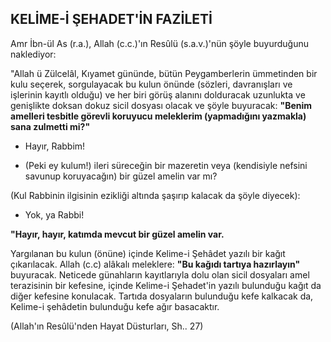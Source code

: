 ## KELİME-İ ŞEHADET'İN FAZİLETİ

Amr İbn-ül As (r.a.), Allah (c.c.)'ın Resûlü (s.a.v.)'nün şöyle buyurduğunu naklediyor:

"Allah ü Zülcelâl, Kıyamet gününde, bütün Peygam­berlerin ümmetinden bir kulu seçerek, sorgulayacak bu kulun önünde (sözleri, davranışları ve işlerinin ka­yıtlı olduğu) ve her biri görüş alanını dolduracak uzun­lukta ve genişlikte doksan dokuz sicil dosyası olacak ve şöyle buyuracak: **"Benim amelleri tesbitle görevli ko­ruyucu meleklerim (yapmadığını yazmakla) sana zul­metti mi?"**

- Hayır, Rabbim!

- (Peki ey kulum!) ileri süreceğin bir mazeretin ve­ya (kendisiyle nefsini savunup koruyacağın) bir gü­zel amelin var mı?

(Kul Rabbinin ilgisinin ezikliği altında şaşırıp kalacak da şöyle diyecek):

- Yok, ya Rabbi!

**"Hayır, hayır, katımda mevcut bir güzel amelin var.**

Yargılanan bu kulun (önüne) içinde Kelime-i Şehâdet yazılı bir kağıt çıkarılacak. Allah (c.c) alâkalı meleklere: **"Bu kağıdı tartıya hazırlayın"** buyuracak. Neticede günahların kayıtlarıyla dolu olan sicil dosyaları amel tera­zisinin bir kefesine, içinde Kelime-i Şehadet'in yazılı bulunduğu kağıt da diğer kefesine konulacak. Tartıda dosyaların bulunduğu kefe kalkacak da, Kelime-i şehâdetin bulunduğu kefe ağır basacaktır.

(Allah'ın Resûlü'nden Hayat Düsturları, Sh.. 27)
